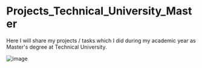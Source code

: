 # Projects_Technical_University_Master

Here I will share my projects / tasks which I did during my academic year as Master's degree at Technical University. 

![image](https://github.com/krisibraynova01/Projects_Technical_University_Master/assets/123834461/6d2b9dcf-8b52-405b-9a8c-190ece391a05)
